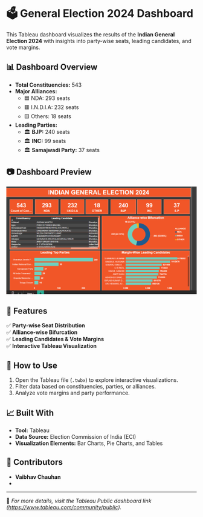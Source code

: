 # 🗳️ General Election 2024 Dashboard

This Tableau dashboard visualizes the results of the **Indian General Election 2024** with insights into party-wise seats, leading candidates, and vote margins.

## 📊 Dashboard Overview

- **Total Constituencies:** 543
- **Major Alliances:**
  - 🟦 NDA: 293 seats
  - 🟥 I.N.D.I.A: 232 seats
  - 🟨 Others: 18 seats
- **Leading Parties:**
  - 🏛️ **BJP:** 240 seats
  - 🏛️ **INC:** 99 seats
  - 🏛️ **Samajwadi Party:** 37 seats

## 📷 Dashboard Preview

![General Election 2024 Dashboard](image.png)

## 📌 Features

✅ **Party-wise Seat Distribution**  
✅ **Alliance-wise Bifurcation**  
✅ **Leading Candidates & Vote Margins**  
✅ **Interactive Tableau Visualization**  

## 🚀 How to Use

1. Open the Tableau file (`.twbx`) to explore interactive visualizations.
2. Filter data based on constituencies, parties, or alliances.
3. Analyze vote margins and party performance.

## 📈 Built With

- **Tool:** Tableau
- **Data Source:** Election Commission of India (ECI)
- **Visualization Elements:** Bar Charts, Pie Charts, and Tables

## 📢 Contributors

- **Vaibhav Chauhan**
- 

---

📌 *For more details, visit the Tableau Public dashboard link (https://www.tableau.com/community/public).*  
